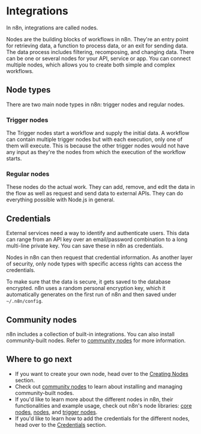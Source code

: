 # Integrations

In n8n, integrations are called nodes.

Nodes are the building blocks of workflows in n8n. They're an entry point for retrieving data, a function to process data, or an exit for sending data. The data process includes filtering, recomposing, and changing data. There can be one or several nodes for your API, service or app. You can connect multiple nodes, which allows you to create both simple and complex workflows.

## Node types

There are two main node types in n8n: trigger nodes and regular nodes.


### Trigger nodes

The Trigger nodes start a workflow and supply the initial data. A workflow can contain multiple trigger nodes but with each execution, only one of them will execute. This is because the other trigger nodes would not have any input as they're the nodes from which the execution of the workflow starts.


### Regular nodes

These nodes do the actual work. They can add, remove, and edit the data in the flow as well as request and send data to external APIs. They can do everything possible with Node.js in general.


## Credentials

External services need a way to identify and authenticate users. This data can range from an API key over an email/password combination to a long multi-line private key. You can save these in n8n as credentials.

Nodes in n8n can then request that credential information. As another layer of security, only node types with specific access rights can access the credentials.

To make sure that the data is secure, it gets saved to the database encrypted. n8n uses a random personal encryption key, which it automatically generates on the first run of n8n and then saved under `~/.n8n/config`.

## Community nodes

n8n includes a collection of built-in integrations. You can also install community-built nodes. Refer to [community nodes](/integrations/community-nodes/) for more information.

## Where to go next

* If you want to create your own node, head over to the [Creating Nodes](/integrations/creating-nodes/) section.
* Check out [community nodes](/integrations/community-nodes) to learn about installing and managing community-built nodes.
* If you'd like to learn more about the different nodes in n8n, their functionalities and example usage, check out n8n's node libraries: [core nodes](/integrations/core-nodes/), [nodes](/integrations/core-nodes/), and [trigger nodes](/integrations/core-nodes/).
* If you'd like to learn how to add the credentials for the different nodes, head over to the [Credentials](/integrations/credentials/) section.
